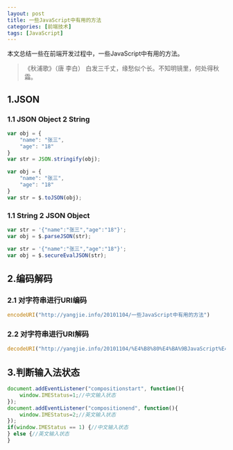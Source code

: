 ```yaml
---
layout: post
title: 一些JavaScript中有用的方法
categories: [前端技术]
tags: [JavaScript]
---
```

本文总结一些在前端开发过程中，一些JavaScript中有用的方法。

>《秋浦歌》（唐 李白）  白发三千丈，缘愁似个长。不知明镜里，何处得秋霜。

## 1.JSON

### 1.1 JSON Object 2 String

```JavaScript
var obj = {
	"name": "张三",
	"age": "18"
}
var str = JSON.stringify(obj);
```

```JavaScript
var obj = {
	"name": "张三",
	"age": "18"
}
var str = $.toJSON(obj);
```

### 1.1 String 2 JSON Object

```JavaScript
var str = '{"name":"张三","age":"18"}';
var obj = $.parseJSON(str);
```

```JavaScript
var str = '{"name":"张三","age":"18"}';
var obj = $.secureEvalJSON(str);
```

## 2.编码解码

### 2.1 对字符串进行URI编码

```JavaScript
encodeURI("http://yangjie.info/20101104/一些JavaScript中有用的方法")
```

### 2.2 对字符串进行URI解码

```JavaScript
decodeURI("http://yangjie.info/20101104/%E4%B8%80%E4%BA%9BJavaScript%E4%B8%AD%E6%9C%89%E7%94%A8%E7%9A%84%E6%96%B9%E6%B3%95")
```

## 3.判断输入法状态

```JavaScript
document.addEventListener("compositionstart", function(){
    window.IMEStatus=1;//中文输入状态
});
document.addEventListener("compositionend", function(){
    window.IMEStatus=2;//英文输入状态
});
if(window.IMEStatus == 1) {//中文输入状态
} else {//英文输入状态
}
```
